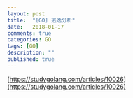 ```yaml
---
layout: post
title:  "[GO] 逃逸分析"
date:   2018-01-17
comments: true
categories: GO
tags: [GO]
description: ""
published: true
---
```


[https://studygolang.com/articles/10026](https://studygolang.com/articles/10026)
